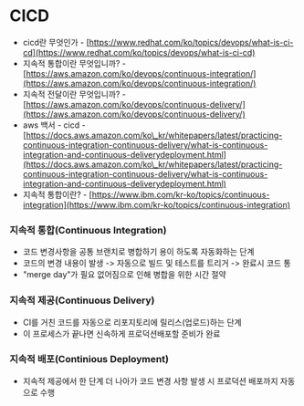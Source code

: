 # CICD

* cicd란 무엇인가 - [https://www.redhat.com/ko/topics/devops/what-is-ci-cd](https://www.redhat.com/ko/topics/devops/what-is-ci-cd)
* 지속적 통합이란 무엇입니까? - [https://aws.amazon.com/ko/devops/continuous-integration/](https://aws.amazon.com/ko/devops/continuous-integration/)
* 지속적 전달이란 무엇입니까? - [https://aws.amazon.com/ko/devops/continuous-delivery/](https://aws.amazon.com/ko/devops/continuous-delivery/)
* aws 백서 - cicd - [https://docs.aws.amazon.com/ko\_kr/whitepapers/latest/practicing-continuous-integration-continuous-delivery/what-is-continuous-integration-and-continuous-deliverydeployment.html](https://docs.aws.amazon.com/ko\_kr/whitepapers/latest/practicing-continuous-integration-continuous-delivery/what-is-continuous-integration-and-continuous-deliverydeployment.html)
* 지속적 통합이란? - [https://www.ibm.com/kr-ko/topics/continuous-integration](https://www.ibm.com/kr-ko/topics/continuous-integration)



### 지속적 통합(Continuous Integration)

* 코드 변경사항을 공통 브랜치로 병합하기 용이 하도록 자동화하는 단계
* 코드의 변경 내용이 발생 -> 자동으로 빌드 및 테스트를 트리거 -> 완료시 코드 통
* "merge day"가 필요 없어짐으로 인해 병합을 위한 시간 절약



### 지속적 제공(Continuous Delivery)

* CI를 거친 코드를 자동으로  리포지토리에 릴리스(업로드)하는 단계
* 이 프로세스가 끝나면 신속하게 프로덕션배포할 준비가 완료



### 지속적 배포(Continious Deployment)

* 지속적 제공에서 한 단계 더 나아가 코드 변경 사항 발생 시 프로덕션 배포까지 자동으로 수행

